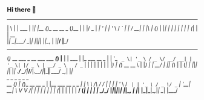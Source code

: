 ### Hi there 👋

<!--
**fideism/fideism** is a ✨ _special_ ✨ repository because its `README.md` (this file) appears on your GitHub profile.

Here are some ideas to get you started:

- 🔭 I’m currently working on ...
- 🌱 I’m currently learning ...
- 👯 I’m looking to collaborate on ...
- 🤔 I’m looking for help with ...
- 💬 Ask me about ...
- 📫 How to reach me: ...
- 😄 Pronouns: ...
- ⚡ Fun fact: ...
-->

 _   _       _   _     _               _     
| \ | | ___ | |_| |__ (_)_ __   __ _  (_)___ 
|  \| |/ _ \| __| '_ \| | '_ \ / _` | | / __|
| |\  | (_) | |_| | | | | | | | (_| | | \__ \
|_| \_|\___/ \__|_| |_|_|_| |_|\__, | |_|___/
                               |___/         
 _                               _ _     _        _                
(_)_ __ ___  _ __   ___  ___ ___(_) |__ | | ___  | |_ ___     __ _ 
| | '_ ` _ \| '_ \ / _ \/ __/ __| | '_ \| |/ _ \ | __/ _ \   / _` |
| | | | | | | |_) | (_) \__ \__ \ | |_) | |  __/ | || (_) | | (_| |
|_|_| |_| |_| .__/ \___/|___/___/_|_.__/|_|\___|  \__\___/   \__,_|
            |_|                                                    
          _ _ _ _               _                     _   
__      _(_) | (_)_ __   __ _  | |__   ___  __ _ _ __| |_ 
\ \ /\ / / | | | | '_ \ / _` | | '_ \ / _ \/ _` | '__| __|
 \ V  V /| | | | | | | | (_| | | | | |  __/ (_| | |  | |_ 
  \_/\_/ |_|_|_|_|_| |_|\__, | |_| |_|\___|\__,_|_|   \__|
                        |___/                             
